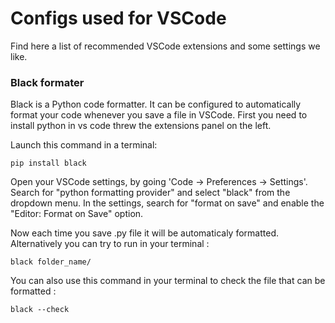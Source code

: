 # Configs used for VSCode

Find here a list of recommended VSCode extensions and some settings we like.


### Black formater 
Black is a Python code formatter. It can be configured to automatically format your code whenever you save a file in VSCode.
First you need to install python in vs code threw the extensions panel on the left. 

Launch this command in a terminal:
```
pip install black
```

Open your VSCode settings, by going 'Code -> Preferences -> Settings'.
Search for "python formatting provider" and select "black" from the dropdown menu.
In the settings, search for "format on save" and enable the "Editor: Format on Save" option. 

Now each time you save .py file it will be automaticaly formatted. 
Alternatively you can try to run in your terminal :
```
black folder_name/
```
You can also use this command in your terminal to check the file that can be formatted : 
```
black --check
```